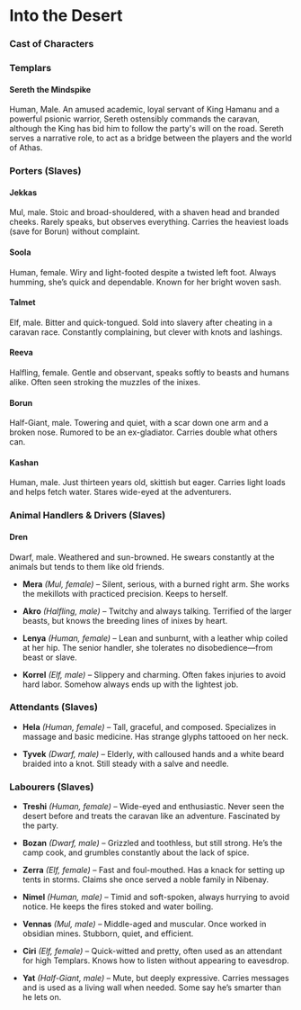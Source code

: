 # Into the Desert
### Cast of Characters
### Templars
#### Sereth the Mindspike
Human, Male.  An amused academic, loyal servant of King Hamanu and a powerful psionic warrior, Sereth ostensibly commands the caravan, although the King has bid him to follow the party's will on the road.  Sereth serves a narrative role, to act as a bridge between the players and the world of Athas.

### Porters (Slaves)
#### Jekkas
Mul, male. Stoic and broad-shouldered, with a shaven head and branded cheeks. Rarely speaks, but observes everything. Carries the heaviest loads (save for Borun) without complaint.

#### Soola
Human, female.  Wiry and light-footed despite a twisted left foot. Always humming, she’s quick and dependable. Known for her bright woven sash.

#### Talmet
Elf, male.  Bitter and quick-tongued. Sold into slavery after cheating in a caravan race. Constantly complaining, but clever with knots and lashings.
 
#### Reeva
Halfling, female. Gentle and observant, speaks softly to beasts and humans alike. Often seen stroking the muzzles of the inixes.

#### Borun
Half-Giant, male. Towering and quiet, with a scar down one arm and a broken nose. Rumored to be an ex-gladiator. Carries double what others can.
    
#### Kashan
Human, male. Just thirteen years old, skittish but eager. Carries light loads and helps fetch water. Stares wide-eyed at the adventurers.

### Animal Handlers & Drivers (Slaves)
#### Dren
Dwarf, male. Weathered and sun-browned. He swears constantly at the animals but tends to them like old friends.
    
-   **Mera** _(Mul, female)_ – Silent, serious, with a burned right arm. She works the mekillots with practiced precision. Keeps to herself.
    
-   **Akro** _(Halfling, male)_ – Twitchy and always talking. Terrified of the larger beasts, but knows the breeding lines of inixes by heart.
    
-   **Lenya** _(Human, female)_ – Lean and sunburnt, with a leather whip coiled at her hip. The senior handler, she tolerates no disobedience—from beast or slave.
    
-   **Korrel** _(Elf, male)_ – Slippery and charming. Often fakes injuries to avoid hard labor. Somehow always ends up with the lightest job.

### Attendants (Slaves)
-   **Hela** _(Human, female)_ – Tall, graceful, and composed. Specializes in massage and basic medicine. Has strange glyphs tattooed on her neck.
    
-   **Tyvek** _(Dwarf, male)_ – Elderly, with calloused hands and a white beard braided into a knot. Still steady with a salve and needle.

### Labourers (Slaves)
-   **Treshi** _(Human, female)_ – Wide-eyed and enthusiastic. Never seen the desert before and treats the caravan like an adventure. Fascinated by the party.
    
-   **Bozan** _(Dwarf, male)_ – Grizzled and toothless, but still strong. He’s the camp cook, and grumbles constantly about the lack of spice.
    
-   **Zerra** _(Elf, female)_ – Fast and foul-mouthed. Has a knack for setting up tents in storms. Claims she once served a noble family in Nibenay.
    
-   **Nimel** _(Human, male)_ – Timid and soft-spoken, always hurrying to avoid notice. He keeps the fires stoked and water boiling.
-   **Vennas** _(Mul, male)_ – Middle-aged and muscular. Once worked in obsidian mines. Stubborn, quiet, and efficient.
    
-   **Ciri** _(Elf, female)_ – Quick-witted and pretty, often used as an attendant for high Templars. Knows how to listen without appearing to eavesdrop.
    
-   **Yat** _(Half-Giant, male)_ – Mute, but deeply expressive. Carries messages and is used as a living wall when needed. Some say he’s smarter than he lets on.



<!--stackedit_data:
eyJoaXN0b3J5IjpbLTEyODUyNzY0MjEsMTk0Nzc0NTQ3Ml19
-->